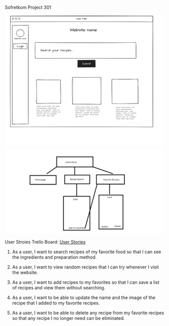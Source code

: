 Sofretkom Project 301

![Website Wireframe](Sofretkom_Wireframe.png)

![Domain Modeling](DomainModeling.png)

User Stroies Trello Board:
[User Stories](https://trello.com/b/3j32ZNHi/sofretkom-301)

1. As a user, I want to search recipes of my favorite food so that I can see the ingredients and preparation method.

2. As a user, I want to view random recipes that I can try whenever I visit the website.

3. As a user, I want to add recipes to my favorites so that I can save a list of recipes and view them without searching.

4. As a user, I want to be able to update the name and the image of the recipe that I added to my favorite recipes.

5. As a user, I want to be able to delete any recipe from my favorite recipes so that any recipe I no longer need can be eliminated.